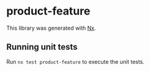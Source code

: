 # product-feature

This library was generated with [Nx](https://nx.dev).

## Running unit tests

Run `nx test product-feature` to execute the unit tests.
